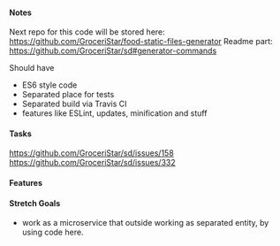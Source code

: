#### Notes

Next repo for this code will be stored here: https://github.com/GroceriStar/food-static-files-generator
Readme part: https://github.com/GroceriStar/sd#generator-commands

Should have
- ES6 style code
- Separated place for tests
- Separated build via Travis CI
- features like ESLint, updates, minification and stuff

#### Tasks
https://github.com/GroceriStar/sd/issues/158
https://github.com/GroceriStar/sd/issues/332

#### Features

#### Stretch Goals
- work as a microservice that outside working as separated entity, by using code here.
